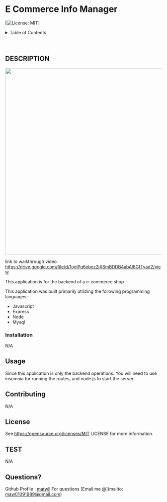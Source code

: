 # E Commerce Info Manager

  [![License: MIT](https://img.shields.io/badge/License-MIT-yellow.svg)]

<!-- TABLE OF CONTENTS -->
<details>
  <summary>Table of Contents</summary>
  <ol>
    <li>
      <a href="#about-the-project">About The Project</a>
      <ul>
        <li><a href="#built-with">Built With</a></li>
      </ul>
    </li>
    <li><a href="#usage">Usage</a></li>
    <li><a href="#contributing">Contributing</a></li>
    <li><a href="#license">License</a></li>
    <li><a href="#contact">Contact</a></li>
    <li><a href="#acknowledgments">Acknowledgments</a></li>
  </ol>
</details>
<br />
<br />

<!-- DESCRIPTION -->
## DESCRIPTION

<!-- ![webpage screenshot](./assets/images/webpage-screenshot.png) -->
<img src="N/A" width="600" text-align="center">

link to walkthrough video
https://drive.google.com/file/d/1ogiPq6obez2jXSmBDDB4abAl8GfTyad2/view

This application is for the backend of a e-commerce shop

This application was built primarily utilizing the following programming languages:


* Javascript
* Express
* Node
* Mysql

### Installation

N/A

<!-- USAGE EXAMPLES -->
## Usage

Since this application is only the backend operations. You will need to use insomnia for running the routes, and node.js to start the server.

<!-- CONTRIBUTORING -->
## Contributing

N/A

<!-- LICENSE -->
## License

See https://opensource.org/licenses/MIT LICENSE for more information.

<!-- TEST -->
## TEST
N/A

<!-- Questions -->
## Questions?

Github Profile : <a href="https://github.com/matwll">matwll</a>
For questions [Email me @](mailto: maw01091989@gmail.com)
